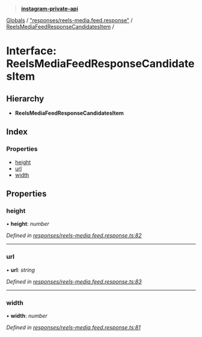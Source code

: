 > **[instagram-private-api](../README.md)**

[Globals](../README.md) / ["responses/reels-media.feed.response"](../modules/_responses_reels_media_feed_response_.md) / [ReelsMediaFeedResponseCandidatesItem](_responses_reels_media_feed_response_.reelsmediafeedresponsecandidatesitem.md) /

# Interface: ReelsMediaFeedResponseCandidatesItem

## Hierarchy

* **ReelsMediaFeedResponseCandidatesItem**

## Index

### Properties

* [height](_responses_reels_media_feed_response_.reelsmediafeedresponsecandidatesitem.md#height)
* [url](_responses_reels_media_feed_response_.reelsmediafeedresponsecandidatesitem.md#url)
* [width](_responses_reels_media_feed_response_.reelsmediafeedresponsecandidatesitem.md#width)

## Properties

###  height

• **height**: *number*

*Defined in [responses/reels-media.feed.response.ts:82](https://github.com/dilame/instagram-private-api/blob/173bc62/src/responses/reels-media.feed.response.ts#L82)*

___

###  url

• **url**: *string*

*Defined in [responses/reels-media.feed.response.ts:83](https://github.com/dilame/instagram-private-api/blob/173bc62/src/responses/reels-media.feed.response.ts#L83)*

___

###  width

• **width**: *number*

*Defined in [responses/reels-media.feed.response.ts:81](https://github.com/dilame/instagram-private-api/blob/173bc62/src/responses/reels-media.feed.response.ts#L81)*